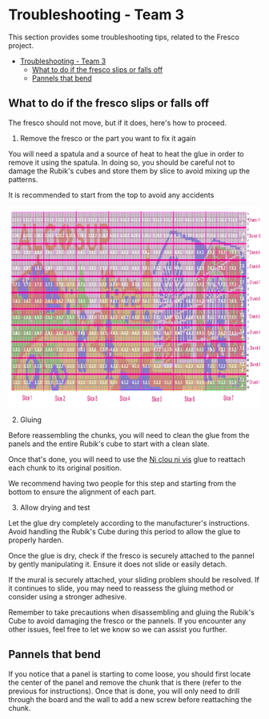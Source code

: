 # Troubleshooting - Team 3

This section provides some troubleshooting tips, related to the Fresco project.

- [Troubleshooting - Team 3](#troubleshooting---team-3)
  - [What to do if the fresco slips or falls off](#what-to-do-if-the-fresco-slips-or-falls-off)
  - [Pannels that bend](#pannels-that-bend)

## What to do if the fresco slips or falls off

The fresco should not move, but if it does, here's how to proceed.

1. Remove the fresco or the part you want to fix it again

You will need a spatula and a source of heat to heat the glue in order to remove it using the spatula. In doing so, you should be careful not to damage the Rubik's cubes and store them by slice to avoid mixing up the patterns.

It is recommended to start from the top to avoid any accidents

<img src="../images/boxGrid.png" style="height:400px">

2. Gluing

Before reassembling the chunks, you will need to clean the glue from the panels and the entire Rubik's cube to start with a clean slate.

Once that's done, you will need to use the [Ni clou ni vis](https://www.pattex.fr/fr/produits-pattex/ni-clou-ni-vis.html) glue to reattach each chunk to its original position.

We recommend having two people for this step and starting from the bottom to ensure the alignment of each part.

3. Allow drying and test

Let the glue dry completely according to the manufacturer's instructions. Avoid handling the Rubik's Cube during this period to allow the glue to properly harden.

Once the glue is dry, check if the fresco is securely attached to the pannel by gently manipulating it. Ensure it does not slide or easily detach.

If the mural is securely attached, your sliding problem should be resolved. If it continues to slide, you may need to reassess the gluing method or consider using a stronger adhesive.

Remember to take precautions when disassembling and gluing the Rubik's Cube to avoid damaging the fresco or the pannels. If you encounter any other issues, feel free to let we know so we can assist you further.

## Pannels that bend

If you notice that a panel is starting to come loose, you should first locate the center of the panel and remove the chunk that is there (refer to the previous for instructions). Once that is done, you will only need to drill through the board and the wall to add a new screw before reattaching the chunk.

